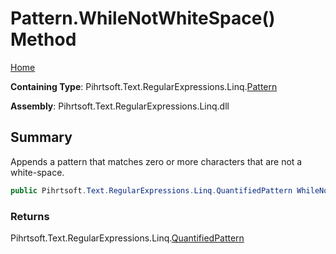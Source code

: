 # Pattern\.WhileNotWhiteSpace\(\) Method

[Home](../../../../../../README.md)

**Containing Type**: Pihrtsoft\.Text\.RegularExpressions\.Linq\.[Pattern](../README.md)

**Assembly**: Pihrtsoft\.Text\.RegularExpressions\.Linq\.dll

## Summary

Appends a pattern that matches zero or more characters that are not a white\-space\.

```csharp
public Pihrtsoft.Text.RegularExpressions.Linq.QuantifiedPattern WhileNotWhiteSpace()
```

### Returns

Pihrtsoft\.Text\.RegularExpressions\.Linq\.[QuantifiedPattern](../../QuantifiedPattern/README.md)

